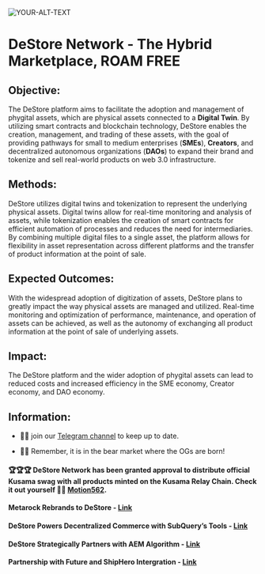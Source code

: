 <picture>
 <source media="(prefers-color-scheme: dark)" srcset=https://i.postimg.cc/ZRKjNZRR/Group-383-1.png>
 <source media="(prefers-color-scheme: light)" srcset="YOUR-LIGHTMODE-IMAGE">
 <img alt="YOUR-ALT-TEXT" src="YOUR-DEFAULT-IMAGE">
</picture>

# DeStore Network - **The Hybrid Marketplace, ROAM FREE**


## Objective: 

The DeStore platform aims to facilitate the adoption and management of phygital assets, which are physical assets connected to a **Digital Twin**. By utilizing smart contracts and blockchain technology, DeStore enables the creation, management, and trading of these assets, with the goal of providing pathways for small to medium enterprises (**SMEs**), **Creators**, and decentralized autonomous organizations (**DAOs**) to expand their brand and tokenize and sell real-world products on web 3.0 infrastructure.


## Methods:

DeStore utilizes digital twins and tokenization to represent the underlying physical assets. Digital twins allow for real-time monitoring and analysis of assets, while tokenization enables the creation of smart contracts for efficient automation of processes and reduces the need for intermediaries. By combining multiple digital files to a single asset, the platform allows for flexibility in asset representation across different platforms and the transfer of product information at the point of sale.


## Expected Outcomes: 

With the widespread adoption of digitization of assets, DeStore plans to greatly impact the way physical assets are managed and utilized. Real-time monitoring and optimization of performance, maintenance, and operation of assets can be achieved, as well as the autonomy of exchanging all product information at the point of sale of underlying assets.


## Impact:

The DeStore platform and the wider adoption of phygital assets can lead to reduced costs and increased efficiency in the SME economy, Creator economy, and DAO economy. 


## Information: 

- 🙋‍♀️ join our [Telegram channel](https://t.me/DeStore_Network) to keep up to date.

- 🌈🧙 Remember, it is in the bear market where the OGs are born!

#### 🏆🏆🏆 DeStore Network has been granted approval to distribute official Kusama swag with all products minted on the Kusama Relay Chain. Check it out yourself 👀👀 [Motion562](https://kusama.polkassembly.io/motion/562).

#### Metarock Rebrands to DeStore - [Link](https://medium.com/@destore-network/metarock-rebrands-to-destore-e7d6628941bc)

#### DeStore Powers Decentralized Commerce with SubQuery’s Tools - [Link](https://medium.com/@destore-network/new-partnership-destore-powers-decentralized-commerce-with-subquerys-tools-2cddfe40ac82)

#### DeStore Strategically Partners with AEM Algorithm - [Link](https://medium.com/@destore-network/destore-strategically-partners-with-aem-algorithm-to-allow-10-million-small-to-medium-2ee1464d4f31)

#### Partnership with Future and ShipHero Intergration - [Link](https://medium.com/@destore-network/collaboration-announcement-5789708add38)
